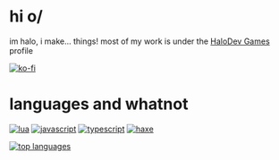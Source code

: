 # hi o/
im halo, i make... things!
most of my work is under the [HaloDev Games](https://github.com/HaloDevGames) profile

[![ko-fi](https://ko-fi.com/img/githubbutton_sm.svg)](https://ko-fi.com/ActuallyHalowo)

# languages and whatnot
[![lua](https://img.shields.io/badge/Lua-000000?logo=Lua&style=flat-square)](https://github.com/ActuallyHalowo)
[![javascript](https://img.shields.io/badge/JS-000000?logo=Javascript&style=flat-square)](https://github.com/ActuallyHalowo)
[![typescript](https://img.shields.io/badge/TS-000000?logo=Typescript&style=flat-square)](https://github.com/ActuallyHalowo)
[![haxe](https://img.shields.io/badge/HX-000000?logo=Haxe&style=flat-square)](https://github.com/ActuallyHalowo)

[![top languages](https://github-language-stats-livid.vercel.app/api/top-langs/?username=ActuallyHalowo&count_private=true&show_icons=true&layout=donut&exclude_repo=stats,testing)](https://github.com/anuraghazra/github-readme-stats)
